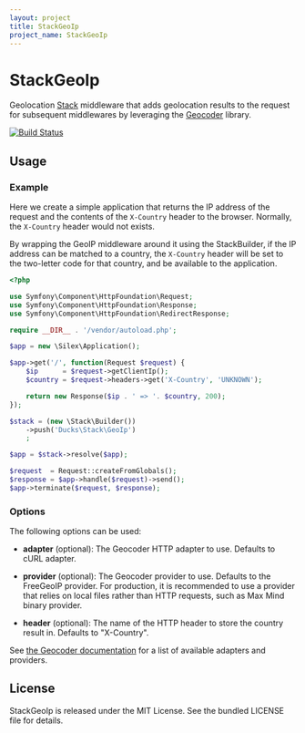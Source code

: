 ```yaml
---
layout: project
title: StackGeoIp
project_name: StackGeoIp
---
```


StackGeoIp
==========

Geolocation [Stack](http://stackphp.com/) middleware that adds geolocation
results to the request for subsequent middlewares by leveraging the
[Geocoder](http://geocoder-php.org/) library.

[![Build
Status](https://travis-ci.org/geocoder-php/StackGeoIp.png)](https://travis-ci.org/geocoder-php/StackGeoIp)


Usage
-----

### Example

Here we create a simple application that returns the IP address of the
request and the contents of the `X-Country` header to the browser. Normally,
the `X-Country` header would not exists.

By wrapping the GeoIP middleware around it using the StackBuilder, if the
IP address can be matched to a country, the `X-Country` header will be set
to the two-letter code for that country, and be available to the application.

```php
<?php

use Symfony\Component\HttpFoundation\Request;
use Symfony\Component\HttpFoundation\Response;
use Symfony\Component\HttpFoundation\RedirectResponse;

require __DIR__ . '/vendor/autoload.php';

$app = new \Silex\Application();

$app->get('/', function(Request $request) {
    $ip      = $request->getClientIp();
    $country = $request->headers->get('X-Country', 'UNKNOWN');

    return new Response($ip . ' => '. $country, 200);
});

$stack = (new \Stack\Builder())
    ->push('Ducks\Stack\GeoIp')
    ;

$app = $stack->resolve($app);

$request  = Request::createFromGlobals();
$response = $app->handle($request)->send();
$app->terminate($request, $response);
```


### Options

The following options can be used:

* **adapter** (optional): The Geocoder HTTP adapter to use. Defaults
  to cURL adapter.

* **provider** (optional): The Geocoder provider to use. Defaults
  to the FreeGeoIP provider. For production, it is recommended to
  use a provider that relies on local files rather than HTTP
  requests, such as Max Mind binary provider.

* **header** (optional): The name of the HTTP header to store
  the country result in. Defaults to "X-Country".

See [the Geocoder documentation](http://geocoder-php.org/Geocoder/) for a list
of available adapters and providers.


License
-------

StackGeoIp is released under the MIT License. See the bundled LICENSE file for
details.
